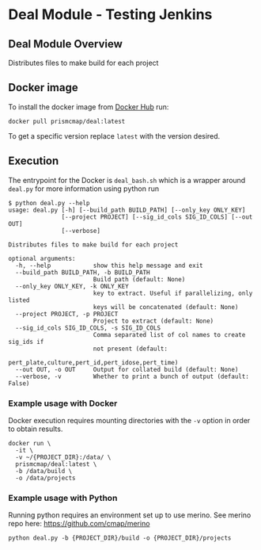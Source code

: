 # Deal Module - Testing Jenkins

## Deal Module Overview

Distributes files to make build for each project

## Docker image

To install the docker image from [Docker Hub](https://hub.docker.com/repository/docker/prismcmap/deal) run:

```
docker pull prismcmap/deal:latest
```

To get a specific version replace `latest` with the version desired.

## Execution

The entrypoint for the Docker is `deal_bash.sh` which is a wrapper around `deal.py` for more information using python run

```
$ python deal.py --help
usage: deal.py [-h] [--build_path BUILD_PATH] [--only_key ONLY_KEY]
               [--project PROJECT] [--sig_id_cols SIG_ID_COLS] [--out OUT]
               [--verbose]

Distributes files to make build for each project

optional arguments:
  -h, --help            show this help message and exit
  --build_path BUILD_PATH, -b BUILD_PATH
                        Build path (default: None)
  --only_key ONLY_KEY, -k ONLY_KEY
                        key to extract. Useful if parallelizing, only listed
                        keys will be concatenated (default: None)
  --project PROJECT, -p PROJECT
                        Project to extract (default: None)
  --sig_id_cols SIG_ID_COLS, -s SIG_ID_COLS
                        Comma separated list of col names to create sig_ids if
                        not present (default:
                        pert_plate,culture,pert_id,pert_idose,pert_time)
  --out OUT, -o OUT     Output for collated build (default: None)
  --verbose, -v         Whether to print a bunch of output (default: False)

```

### Example usage with Docker
Docker execution requires mounting directories with the `-v` option in order to obtain results.


```
docker run \
  -it \
  -v ~/{PROJECT_DIR}:/data/ \
  prismcmap/deal:latest \
  -b /data/build \
  -o /data/projects
```


### Example usage with Python

Running python requires an environment set up to use merino. See merino repo here: https://github.com/cmap/merino

```
python deal.py -b {PROJECT_DIR}/build -o {PROJECT_DIR}/projects
```
